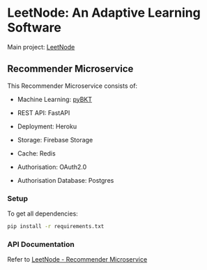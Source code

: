 # LeetNode: An Adaptive Learning Software

Main project: [LeetNode](https://github.com/zhermin/LeetNode)

## Recommender Microservice

This Recommender Microservice consists of:

- Machine Learning: [pyBKT](https://github.com/CAHLR/pyBKT)

- REST API: FastAPI

- Deployment: Heroku

- Storage: Firebase Storage

- Cache: Redis

- Authorisation: OAuth2.0

- Authorisation Database: Postgres

### Setup

To get all dependencies:

```bash
pip install -r requirements.txt
```

### API Documentation

Refer to [LeetNode - Recommender Microservice](https://github.com/zhermin/LeetNode/tree/main/recommender)
